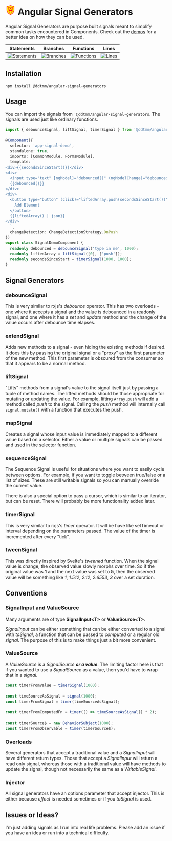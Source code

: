 # <img src="https://raw.githubusercontent.com/DDtMM/angular-signal-generators/main/projects/demo/src/assets/angular-signal-generators-logo.png" alt="Angular Signal Generators Logo" width="32" height="32" style="width: 32px; height: 32px" /> Angular Signal Generators

Angular Signal Generators are purpose built signals meant to simplify common tasks encountered in Components.
Check out the [demos](https://ddtmm.github.io/angular-signal-generators/) for a better idea on how they can be used.

| Statements                  | Branches                | Functions                 | Lines             |
| --------------------------- | ----------------------- | ------------------------- | ----------------- |
| ![Statements](https://img.shields.io/badge/statements-100%25-brightgreen.svg?style=flat) | ![Branches](https://img.shields.io/badge/branches-100%25-brightgreen.svg?style=flat) | ![Functions](https://img.shields.io/badge/functions-100%25-brightgreen.svg?style=flat) | ![Lines](https://img.shields.io/badge/lines-100%25-brightgreen.svg?style=flat) |

## Installation

```
npm install @ddtmm/angular-signal-generators
```

## Usage
You can import the signals from `'@ddtmm/angular-signal-generators`.  The signals are used just like ordinary functions. 

```ts
import { debounceSignal, liftSignal, timerSignal } from '@ddtmm/angular-signal-generators';

@Component({
  selector: 'app-signal-demo',
  standalone: true,
  imports: [CommonModule, FormsModule],
  template: `
<div>{{secondsSinceStart()}}</div>
<div>
  <input type="text" [ngModel]="debounced()" (ngModelChange)="debounced.set($event)" />
  {{debounced()}}
</div>
<div>
  <button type="button" (click)="liftedArray.push(secondsSinceStart())">
    Add Element
  </button> 
  {{liftedArray() | json}}
</div>
  `,
  changeDetection: ChangeDetectionStrategy.OnPush
})
export class SignalDemoComponent {
  readonly debounced = debounceSignal('type in me', 1000);
  readonly liftedArray = liftSignal([0], ['push']);
  readonly secondsSinceStart = timerSignal(1000, 1000);
}
```

## Signal Generators

### debounceSignal

This is very similar to rxjs's *debounce* operator.  This has two overloads - one where it accepts a signal and the value is debounced in a readonly signal, and one where it has a *set* and *update* method and the change of the value occurs after debounce time elapses.

### extendSignal

Adds new methods to a signal - even hiding the existing methods if desired.  It does this by passing the original signal or a "proxy" as the first parameter of the new method.  This first parameter is obscured from the consumer so that it appears to be a normal method.

### liftSignal

"Lifts" methods from a signal's value to the signal itself just by passing a tuple of method names.  The lifted methods should be those appropriate for mutating or updating the value.  For example, lifting `Array.push` will add a method called *push* to the signal.  Calling the *push* method will internally call `signal.mutate()` with a function that executes the push.

### mapSignal

Creates a signal whose input value is immediately mapped to a different value based on a selector.
Either a value or multiple signals can be passed and used in the selector function.

### sequenceSignal

The Sequence Signal is useful for situations where you want to easily cycle between options.  For example, if you want to toggle between true/false or a list of sizes.  These are still writable signals so you can manually override the current value.

There is also a special option to pass a cursor, which is similar to an iterator, but can be reset.  There will probably be more functionality added later.

### timerSignal

This is very similar to rxjs's *timer* operator.  It will be have like setTimeout or interval depending on the parameters passed.  The value of the timer is incremented after every "tick".

### tweenSignal

This was directly inspired by Svelte's *tweened* function.  When the signal value is change, the observed value slowly morphs over time.  So if the original value was **1** and the next value was set to **5**, then the observed value will be something like *1*, *1.512*, *2.12*, *2.6553*, *3* over a set duration.

## Conventions

### SignalInput and ValueSource
Many arguments are of type **SignalInput&lt;T&gt;** or **ValueSource&lt;T&gt;**.

*SignalInput* can be either something that can be either converted to a signal with *toSignal*, a function that can be passed to *computed* or a regular old *signal*.  The purpose of this is to make things just a bit more convenient.

### ValueSource
A *ValueSource* is a *SignalSource* ***or a value***.  The limiting factor here is that if you wanted to use a *SignalSource* as a value, then you'd have to wrap that in a *signal*.

```ts
const timerFromValue = timerSignal(1000);

const timeSourceAsSignal = signal(1000);
const timerFromSignal = timer(timeSourceAsSignal);

const timerFromComputedFn = timer(() => timeSourceAsSignal() * 2);

const timerSource$ = new BehaviorSubject(1000);
const timerFromObservable = timer(timerSource$);
```
### Overloads
Several generators that accept a traditional value and a *SignalInput* will have different return types.  Those that accept a *SignalInput* will return a read only signal, whereas those with a traditional value will have methods to update the signal, though not necessarily the same as a *WritableSignal*.

### Injector
All signal generators have an options parameter that accept injector.  This is either because *effect* is needed sometimes or if you *toSignal* is used.


## Issues or Ideas?
I'm just adding signals as I run into real life problems.  Please add an issue if you have an idea or run into a technical difficulty.
